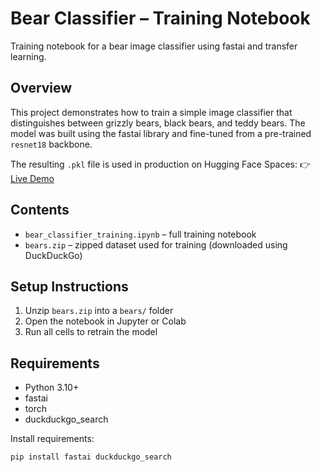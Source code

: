 # Bear Classifier – Training Notebook

Training notebook for a bear image classifier using fastai and transfer learning.

## Overview

This project demonstrates how to train a simple image classifier that distinguishes between grizzly bears, black bears, and teddy bears. The model was built using the fastai library and fine-tuned from a pre-trained `resnet18` backbone.

The resulting `.pkl` file is used in production on Hugging Face Spaces:
👉 [Live Demo](https://huggingface.co/spaces/emiranda182/bear_classifier)

## Contents

- `bear_classifier_training.ipynb` – full training notebook
- `bears.zip` – zipped dataset used for training (downloaded using DuckDuckGo)

## Setup Instructions

1. Unzip `bears.zip` into a `bears/` folder
2. Open the notebook in Jupyter or Colab
3. Run all cells to retrain the model

## Requirements

- Python 3.10+
- fastai
- torch
- duckduckgo_search

Install requirements:

```bash
pip install fastai duckduckgo_search
